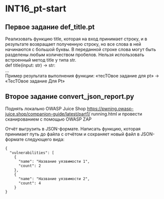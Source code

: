# INT16_pt-start
## Первое задание def_title.pt
Реализовать функцию title, которая на вход принимает строку, и в результате
возвращает полученную строку, но все слова в ней начинаются с большой буквы. В
переданной строке слова могут быть разделены любым количеством пробелов.
Нельзя использовать встроенный метод title у типа str.  
  def title(input: str) -> str:  
  …  
Пример результата выполнения функции:
«тесТОвое задание для pt» -> «ТесТОвое задание Для Pt»

## Второе задание convert_json_report.py
Поднять локально OWASP Juice Shop https://pwning.owasp-juice.shop/companion-guide/latest/part1/
running.html и провести сканированием с помощью OWASP ZAP  

Отчёт выгрузить в JSON-формате. Написать функцию, которая принимает путь до файла с отчётом и
сохраняет новый файл в JSON-формате следующего вида:  
```
{ 
  "vulnerabilities": [ 
    { 
      "name": "Название уязвимости 1", 
      "count": 2 
    }, 
    { 
      "name": "Название уязвимости 2", 
      "count": 4 
    } 
}
```
